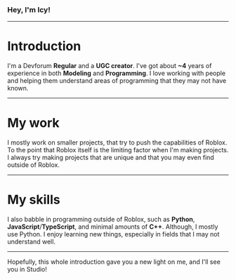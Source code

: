 ### Hey, I'm **Icy**!
****
# Introduction
I'm a Devforum **Regular** and a **UGC creator**. I've got about **~4** years of experience in both **Modeling** and **Programming**. I love working with people and helping them understand areas of programming that they may not have known.
****
# My work
I mostly work on smaller projects, that try to push the capabilities of Roblox. To the point that Roblox itself is the limiting factor when I'm making projects. I always try making projects that are unique and that you may even find outside of Roblox.
****
# My skills
I also babble in programming outside of Roblox, such as **Python**, **JavaScript**/**TypeScript**, and minimal amounts of **C++**. Although, I mostly use Python. I enjoy learning new things, especially in fields that I may not understand well.
****
Hopefully, this whole introduction gave you a new light on me, and I'll see you in Studio!
